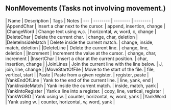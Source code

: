 ## NonMovements (Tasks not involving movement.)
| Name | Description | Tags | Notes | --- | -------- | -------- | -------- |
|AppendChar | Insert a char next to the cursor. | append, insertion, change |
|ChangeWord | Change text using w,c. | horizontal, w, word, c, change |
|DeleteChar | Delete the current char. | change, char, deletion |
|DeleteInsideMatch | Delete inside the current match. | change, inside, match, deletion |
|DeleteLine | Delete the current line. | change, line, deletion |
|Increment | Increment the value at the cursor. | change, char, increment |
|InsertChar | Insert a char at the current position. | char, insertion, change |
|JoinLines | Join the current line with the line below. | J, join, line, change |
|MoveStartOfFile | Move to the start of the file. | file, vertical, start |
|Paste | Paste from a given register. | register, paste |
|YankEndOfLine | Yank to the end of the current line. | line, yank, end |
|YankInsideMatch | Yank inside the current match. | inside, match, yank |
|YankIntoRegister | Yank a line into a register. | copy, line, vertical, register |
|YankWORD | Yank using w. | counter, horizontal, w, word, yank |
|YankWord | Yank using w. | counter, horizontal, w, word, yank |